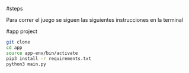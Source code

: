 #steps

Para correr el juego se siguen las siguientes instrucciones en la terminal 

#app project
```sh
git clone
cd app
source app-env/bin/activate
pip3 install -r requirements.txt
python3 main.py
```